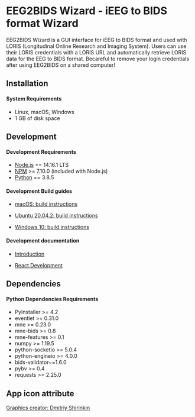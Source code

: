 # EEG2BIDS Wizard - iEEG to BIDS format Wizard

EEG2BIDS Wizard is a GUI interface for iEEG to BIDS format and used with LORIS (Longitudinal Online Research and Imaging System). Users can use their LORIS credentials with a LORIS URL and automatically retrieve LORIS data for the EEG to BIDS format. Becareful to remove your login credentials after using EEG2BIDS on a shared computer!

## Installation

#### System Requirements

 * Linux, macOS, Windows
 * 1 GB of disk space

## Development

#### Development Requirements

 * [Node.js](https://nodejs.org/en/download/current) == 14.16.1 LTS
 * [NPM](https://www.npmjs.com) >= 7.10.0 (included with Node.js)
 * [Python](https://www.python.org/downloads/) == 3.8.5

#### Development Build guides

 * [macOS: build instructions](./wiki/macOS/README.md)

 * [Ubuntu 20.04.2: build instructions](./wiki/ubuntu/README.md)

 * [Windows 10: build instructions](./wiki/windows/README.md)

#### Development documentation

* [Introduction](wiki/dev_notes/README.md)
  
* [React Development](wiki/dev_notes/react/README.md)

## Dependencies

#### Python Dependencies Requirements

 * PyInstaller >= 4.2
 * eventlet >= 0.31.0
 * mne >= 0.23.0
 * mne-bids >= 0.8
 * mne-features >= 0.1
 * numpy >= 1.19.5
 * python-socketio >= 5.0.4
 * python-engineio >= 4.0.0
 * bids-validator~=1.6.0
 * pybv >= 0.4
 * requests >= 2.25.0

## App icon attribute
[Graphics creator: Dmitriy Shirinkin](https://www.iconfinder.com/icons/7066786/night_pumpkin_witch_kitty_horror_halloween_bat_icon)

